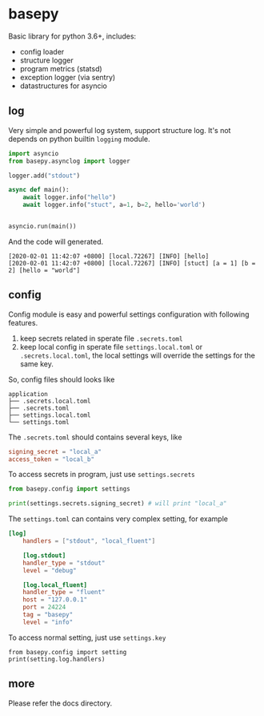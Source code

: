 # basepy
Basic library for python 3.6+, includes:

* config loader
* structure logger
* program metrics (statsd)
* exception logger (via sentry)
* datastructures for asyncio

## log

Very simple and powerful log system, support structure log. It's not depends on python builtin `logging` module.

```python
import asyncio
from basepy.asynclog import logger

logger.add("stdout")

async def main():
    await logger.info("hello")
    await logger.info("stuct", a=1, b=2, hello='world')


asyncio.run(main())

```

And the code will generated.

```
[2020-02-01 11:42:07 +0800] [local.72267] [INFO] [hello]
[2020-02-01 11:42:07 +0800] [local.72267] [INFO] [stuct] [a = 1] [b = 2] [hello = "world"]
```

## config

Config module is easy and powerful settings configuration with following features.

1. keep secrets related in sperate file `.secrets.toml`
2. keep local config in sperate file `settings.local.toml` or `.secrets.local.toml`, the local settings will override the settings for the same key.

So, config files should looks like

```
application
├── .secrets.local.toml
├── .secrets.toml
├── settings.local.toml
└── settings.toml
```

The `.secrets.toml` should contains several keys, like

```toml
signing_secret = "local_a"
access_token = "local_b"
```

To access secrets in program, just use `settings.secrets`

```python
from basepy.config import settings

print(settings.secrets.signing_secret) # will print "local_a"

```

The `settings.toml` can contains very complex setting, for example

```toml
[log]
    handlers = ["stdout", "local_fluent"]

    [log.stdout]
    handler_type = "stdout"
    level = "debug"

    [log.local_fluent]
    handler_type = "fluent"
    host = "127.0.0.1"
    port = 24224
    tag = "basepy"
    level = "info"
```

To access normal setting, just use `settings.key`

```
from basepy.config import setting
print(setting.log.handlers)
```

## more
Please refer the docs directory.
